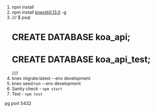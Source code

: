 
1. npm install
2. npm install knex@0.13.0 -g
3. 
    ///
    $ psql
    # CREATE DATABASE koa_api;
    # CREATE DATABASE koa_api_test;
    ////
4. knex migrate:latest --env development
5. knex seed:run --env development
6. Sanity check - `npm start`
7. Test - `npm test`


pg port 5432